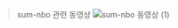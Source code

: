 >sum-nbo 관련 동영상
![sum-nbo 동영상 (1)](https://github.com/user-attachments/assets/32a66fa8-8198-4da7-8311-4b04f03ddebd)
